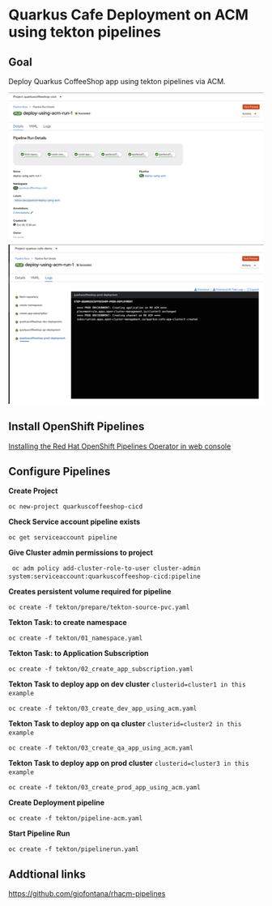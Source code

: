 # Quarkus Cafe Deployment  on ACM using tekton pipelines


## Goal

Deploy Quarkus CoffeeShop app using tekton pipelines via ACM.

![](images/tekton-pipeline2.png)
![](images/tekton-pipeline.png)

## Install OpenShift Pipelines 
[Installing the Red Hat OpenShift Pipelines Operator in web console](https://docs.openshift.com/container-platform/4.6/pipelines/installing-pipelines.html)

## Configure Pipelines

**Create Project**
```
oc new-project quarkuscoffeeshop-cicd
```

**Check Service account pipeline exists**
```
oc get serviceaccount pipeline
```

**Give Cluster admin permissions to project**
```
 oc adm policy add-cluster-role-to-user cluster-admin system:serviceaccount:quarkuscoffeeshop-cicd:pipeline
```

**Creates persistent volume required for pipeline**
```
oc create -f tekton/prepare/tekton-source-pvc.yaml 
```

**Tekton Task: to create namespace**
```
oc create -f tekton/01_namespace.yaml
```

**Tekton Task: to Application Subscription**
```
oc create -f tekton/02_create_app_subscription.yaml
```

**Tekton Task to deploy app on dev cluster**
`clusterid=cluster1 in this example`
```
oc create -f tekton/03_create_dev_app_using_acm.yaml
```

**Tekton Task to deploy app on qa cluster**
`clusterid=cluster2 in this example`
```
oc create -f tekton/03_create_qa_app_using_acm.yaml
```

**Tekton Task to deploy app on prod cluster**
`clusterid=cluster3 in this example`
```
oc create -f tekton/03_create_prod_app_using_acm.yaml
```

**Create Deployment pipeline**
```
oc create -f tekton/pipeline-acm.yaml
```

**Start Pipeline Run**
```
oc create -f tekton/pipelinerun.yaml
```


## Addtional links
https://github.com/giofontana/rhacm-pipelines
